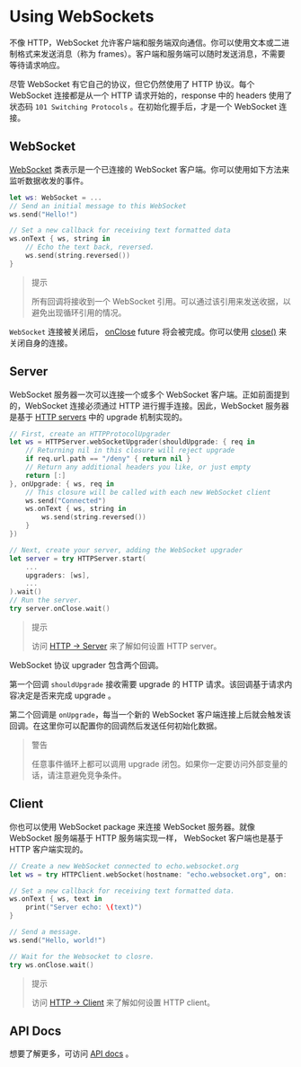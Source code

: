 # Using WebSockets

不像 HTTP，WebSocket 允许客户端和服务端双向通信。你可以使用文本或二进制格式来发送消息（称为 frames）。客户端和服务端可以随时发送消息，不需要等待请求响应。

尽管 WebSocket 有它自己的协议，但它仍然使用了 HTTP 协议。每个 WebSocket 连接都是从一个 HTTP 请求开始的，response 中的 headers 使用了状态码 ```101 Switching Protocols``` 。在初始化握手后，才是一个 WebSocket 连接。

## WebSocket

[WebSocket](https://api.vapor.codes/websocket/latest/WebSocket/Classes/WebSocket.html) 类表示是一个已连接的 WebSocket 客户端。你可以使用如下方法来监听数据收发的事件。

```swift
let ws: WebSocket = ...
// Send an initial message to this WebSocket
ws.send("Hello!")

// Set a new callback for receiving text formatted data
ws.onText { ws, string in
    // Echo the text back, reversed.
    ws.send(string.reversed())
}
```

> 提示
> 
> 所有回调将接收到一个 WebSocket 引用。可以通过该引用来发送收据，以避免出现循环引用的情况。

```WebSocket``` 连接被关闭后， [onClose](https://api.vapor.codes/websocket/latest/WebSocket/Classes/WebSocket.html#/s:9WebSocketAAC7onCloseXev) future 将会被完成。你可以使用 [close()](https://api.vapor.codes/websocket/latest/WebSocket/Classes/WebSocket.html#/s:9WebSocketAAC5closeyyF) 来关闭自身的连接。

## Server

WebSocket 服务器一次可以连接一个或多个 WebSocket 客户端。正如前面提到的，WebSocket 连接必须通过 HTTP 进行握手连接。因此，WebSocket 服务器是基于 [HTTP servers](../http/server.md) 中的 upgrade 机制实现的。

```swift
// First, create an HTTPProtocolUpgrader
let ws = HTTPServer.webSocketUpgrader(shouldUpgrade: { req in
    // Returning nil in this closure will reject upgrade
    if req.url.path == "/deny" { return nil }
    // Return any additional headers you like, or just empty
    return [:]
}, onUpgrade: { ws, req in
    // This closure will be called with each new WebSocket client
    ws.send("Connected")
    ws.onText { ws, string in
        ws.send(string.reversed())
    }
})

// Next, create your server, adding the WebSocket upgrader
let server = try HTTPServer.start(
    ...
    upgraders: [ws],
    ...
).wait()
// Run the server.
try server.onClose.wait()
```

> 提示
> 
> 访问 [HTTP → Server](../http/server.md) 来了解如何设置 HTTP server。

WebSocket 协议 upgrader 包含两个回调。

第一个回调 ```shouldUpgrade``` 接收需要 upgrade 的 HTTP 请求。该回调基于请求内容决定是否来完成 upgrade 。

第二个回调是 ```onUpgrade```，每当一个新的 WebSocket 客户端连接上后就会触发该回调。在这里你可以配置你的回调然后发送任何初始化数据。

> 警告
> 
> 任意事件循环上都可以调用 upgrade 闭包。如果你一定要访问外部变量的话，请注意避免竞争条件。

## Client

你也可以使用 WebSocket package 来连接 WebSocket 服务器。就像 WebSocket 服务端基于 HTTP 服务端实现一样， WebSocket 客户端也是基于 HTTP 客户端实现的。

```swift
// Create a new WebSocket connected to echo.websocket.org
let ws = try HTTPClient.webSocket(hostname: "echo.websocket.org", on: ...).wait()

// Set a new callback for receiving text formatted data.
ws.onText { ws, text in
    print("Server echo: \(text)")
}

// Send a message.
ws.send("Hello, world!")

// Wait for the Websocket to closre.
try ws.onClose.wait()
```

> 提示
> 
> 访问 [HTTP → Client](../http/client.md) 来了解如何设置 HTTP client。

## API Docs

想要了解更多，可访问 [API docs](https://api.vapor.codes/websocket/latest/WebSocket/index.html) 。